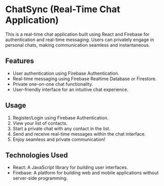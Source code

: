 # ChatSync (Real-Time Chat Application)

This is a real-time chat application built using React and Firebase for authentication and real-time messaging. Users can privately engage in personal chats, making communication seamless and instantaneous.

## Features

- User authentication using Firebase Authentication.
- Real-time messaging using Firebase Realtime Database or Firestore.
- Private one-on-one chat functionality.
- User-friendly interface for an intuitive chat experience.

## Usage

1. Register/Login using Firebase Authentication.
2. View your list of contacts.
3. Start a private chat with any contact in the list.
4. Send and receive real-time messages within the chat interface.
5. Enjoy seamless and private communication!

## Technologies Used

- React: A JavaScript library for building user interfaces.
- Firebase: A platform for building web and mobile applications without server-side programming.
